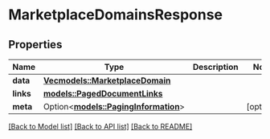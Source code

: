 # MarketplaceDomainsResponse

## Properties

Name | Type | Description | Notes
------------ | ------------- | ------------- | -------------
**data** | [**Vec<models::MarketplaceDomain>**](MarketplaceDomain.md) |  | 
**links** | [**models::PagedDocumentLinks**](PagedDocumentLinks.md) |  | 
**meta** | Option<[**models::PagingInformation**](PagingInformation.md)> |  | [optional]

[[Back to Model list]](../README.md#documentation-for-models) [[Back to API list]](../README.md#documentation-for-api-endpoints) [[Back to README]](../README.md)


